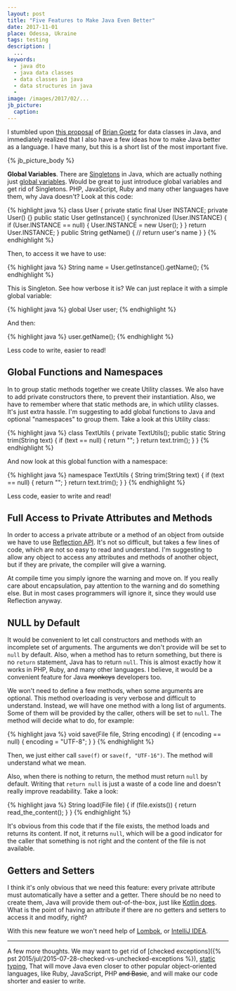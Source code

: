 ```yaml
---
layout: post
title: "Five Features to Make Java Even Better"
date: 2017-11-01
place: Odessa, Ukraine
tags: testing
description: |
  ...
keywords:
  - java dto
  - java data classes
  - data classes in java
  - data structures in java
  -
image: /images/2017/02/...
jb_picture:
  caption:
---
```


I stumbled upon [this proposal](http://cr.openjdk.java.net/~briangoetz/amber/datum.html)
of [Brian Goetz](https://twitter.com/BrianGoetz)
for data classes in Java, and immediately
realized that I also have a few ideas how to make Java better
as a language. I have many, but this is a short list of the most
important five.

<!--more-->

{% jb_picture_body %}

**Global Variables**.
There are [Singletons](https://en.wikipedia.org/wiki/Singleton_pattern) in Java,
which are actually nothing just
[global variables](https://en.wikipedia.org/wiki/Global_variable).
Would be great to just introduce global variables and get rid of
Singletons. PHP, JavaScript, Ruby and many other languages
have them, why Java doesn't? Look at this code:

{% highlight java %}
class User {
  private static final User INSTANCE;
  private User() {}
  public static User getInstance() {
    synchronized (User.INSTANCE) {
      if (User.INSTANCE == null) {
        User.INSTANCE = new User();
      }
    }
    return User.INSTANCE;
  }
  public String getName() {
    // return user's name
  }
}
{% endhighlight %}

Then, to access it we have to use:

{% highlight java %}
String name = User.getInstance().getName();
{% endhighlight %}

This is Singleton. See how verbose it is? We can just replace it with
a simple global variable:

{% highlight java %}
global User user;
{% endhighlight %}

And then:

{% highlight java %}
user.getName();
{% endhighlight %}

Less code to write, easier to read!

## Global Functions and Namespaces

In to group static methods together we create Utility classes. We also have
to add private constructors there, to prevent their instantiation. Also,
we have to remember where that static methods are, in which utility
classes. It's just extra hassle. I'm suggesting to add global functions
to Java and optional "namespaces" to group them. Take a look at this
Utility class:

{% highlight java %}
class TextUtils {
  private TextUtils();
  public static String trim(String text) {
    if (text == null) {
      return "";
    }
    return text.trim();
  }
}
{% endhighlight %}

And now look at this global function with a namespace:

{% highlight java %}
namespace TextUtils {
  String trim(String text) {
    if (text == null) {
      return "";
    }
    return text.trim();
  }
}
{% endhighlight %}

Less code, easier to write and read!

## Full Access to Private Attributes and Methods

In order to access a private attribute or a method of an object from outside we
have to use [Reflection API](https://docs.oracle.com/javase/tutorial/reflect/).
It's not so difficult, but takes a few lines
of code, which are not so easy to read and understand. I'm suggesting to
allow any object to access any attributes and methods of another object, but
if they are private, the compiler will give a warning.

At compile time you simply ignore the warning and move on. If you really care
about encapsulation, pay attention to the warning and do something else. But
in most cases programmers will ignore it, since they would use
Reflection anyway.

## NULL by Default

It would be convenient to let call constructors and methods with an
incomplete set of arguments. The arguments we don't provide will be set
to `null` by default. Also, when a method has to return something, but
there is no `return` statement, Java has to return `null`. This is almost exactly how
it works in PHP, Ruby, and many other languages. I believe,
it would be a convenient feature for Java <del>monkeys</del> developers too.

We won't need to define a few methods, when some arguments are optional. This
method overloading is very verbose and difficult to understand. Instead, we
will have one method with a long list of arguments. Some of them will be
provided by the caller, others will be set to `null`. The method will
decide what to do, for example:

{% highlight java %}
void save(File file, String encoding) {
 if (encoding == null) {
   encoding = "UTF-8";
 }
}
{% endhighlight %}

Then, we just either call `save(f)` or `save(f, "UTF-16")`. The method will
understand what we mean.

Also, when there is nothing to return, the method must return `null` by default.
Writing that `return null` is just a waste of a code line and doesn't really
improve readability. Take a look:

{% highlight java %}
String load(File file) {
 if (file.exists()) {
   return read_the_content();
 }
}
{% endhighlight %}

It's obvious from this code that if the file exists, the method loads
and returns its content. If not, it returns `null`, which will be a good
indicator for the caller that something is not right and the content
of the file is not available.

## Getters and Setters

I think it's only obvious that we need this feature: every private attribute
must automatically have a setter and a getter. There should be no need
to create them, Java will provide them out-of-the-box, just like
[Kotlin does](https://kotlinlang.org/docs/reference/properties.html).
What is the point of having an attribute if there are no getters and setters
to access it and modify, right?

With this new feature we won't need help of
[Lombok](https://projectlombok.org/features/GetterSetter),
or [IntelliJ IDEA](https://www.jetbrains.com/help/idea/generating-getters-and-setters.html).

<hr/>

A few more thoughts. We may want to get rid of
[checked exceptions]({% pst 2015/jul/2015-07-28-checked-vs-unchecked-exceptions %}),
[static typing](https://en.wikipedia.org/wiki/Type_system#Static_and_dynamic_type_checking_in_practice),
That will move Java even closer to other popular
object-oriented languages, like Ruby, JavaScript,
PHP <del>and Basic</del>, and will make our code shorter and easier
to write.
